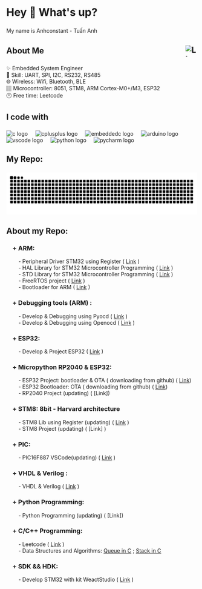 <h1 align="left">Hey 👋 What's up?</h1>

###

<p align="left">My name is Anhconstant - Tuấn Anh </p>

###

<h2 style="display: flex; justify-content: space-between; align-items: center;">
    <span>About Me</span>
    <a href="https://www.linkedin.com/in/tr%E1%BA%A7n-tu%E1%BA%A5n-anh-323919330" target="_blank">
        <img src="https://raw.githubusercontent.com/maurodesouza/profile-readme-generator/master/src/assets/icons/social/linkedin/default.svg" width="30px" height="30" alt="LinkedIn" align="right">
    </a>
</h2>

###



###

<p align="left">✨ Embedded System Engineer<br>💪 Skill: UART, SPI, I2C, RS232, RS485<br>🌐 Wireless: Wifi, Bluetooth, BLE<br>🏽 Microcontroller: 8051, STM8, ARM Cortex-M0+/M3, ESP32<br>🕛 Free time: Leetcode</p>

###

<h2 align="left">I code with</h2>


###

<div align="left">
  <img src
="https://cdn.jsdelivr.net/gh/devicons/devicon/icons/c/c-original.svg" height="40" alt="c logo"  />
  <img width="12" />
  <img src="https://cdn.jsdelivr.net/gh/devicons/devicon/icons/cplusplus/cplusplus-original.svg" height="40" alt="cplusplus logo"  />
  <img width="12" />
  <img src="https://cdn.jsdelivr.net/gh/devicons/devicon/icons/embeddedc/embeddedc-original.svg" height="40" alt="embeddedc logo"
  />
  <img width="12" />
  <img src="https://skillicons.dev/icons?i=arduino" height="40" alt="arduino logo"  />
  <img width="12" />
  <img src="https://cdn.jsdelivr.net/gh/devicons/devicon/icons/vscode/vscode-original.svg" height="40" alt="vscode logo"  />
  <img width="12" />
  <img src="https://cdn.jsdelivr.net/gh/devicons/devicon/icons/python/python-original.svg" height="40" alt="python logo"  />
  <img width="12" />
  <img src="https://cdn.jsdelivr.net/gh/devicons/devicon/icons/pycharm/pycharm-original.svg" height="40" alt="pycharm logo"  />
</div>

###

<h2 align="left">My Repo:</h2>

###

<img src="https://raw.githubusercontent.com/Anhconstant/Anhconstant/output/snake.svg" alt="Snake animation" />

###

<h2 align="left">About my Repo:</h2>
<p align="left">
  
<h3> &emsp;+ ARM:  </h3>
  
 &emsp;&emsp; - Peripheral Driver STM32 using Register ( [Link](https://github.com/Anhconstant/Stm32F103C8.Register) )<br>
 &emsp;&emsp; - HAL Library for STM32 Microcontroller Programming  ( [Link]( https://github.com/Anhconstant/STM32f103C8_HAL ) )<br>
 &emsp;&emsp; - STD Library for STM32 Microcontroller Programming  ( [Link]( https://github.com/Anhconstant/STM32F103C8.Standard_Peripheral_Library ) )<br>
 &emsp;&emsp; - FreeRTOS project ( [Link](https://github.com/Anhconstant/STM32f103C8_HAL/tree/main/FreeRTOS_STM32) )<br>
 &emsp;&emsp; - Bootloader for ARM ( [Link](https://github.com/Anhconstant/Bootloader) )<br>
 
<h3> &emsp;+ Debugging tools (ARM) : </h3> 

 &emsp;&emsp; - Develop & Debugging using Pyocd  ( [Link]( https://github.com/Anhconstant/stm32f1_pyocd ) )<br>
 &emsp;&emsp; - Develop & Debugging using Openocd  ( [Link]( https://github.com/Anhconstant/stm32f1_openocd ) )<br>

 
<h3> &emsp;+ ESP32:  </h3>

 &emsp;&emsp; - Develop & Project ESP32 ( [Link]( https://github.com/Anhconstant/ESP32 ) )<br>

 
<h3> &emsp;+ Micropython RP2040 & ESP32:  </h3>

 &emsp;&emsp; - ESP32 Project: bootloader & OTA ( downloading from github)  ( [Link](https://github.com/Anhconstant/Micropython_ESP32)) <br>
 &emsp;&emsp; - ESP32 Bootloader: OTA ( downloading from github)  ( [Link](https://github.com/Anhconstant/Micropython_ESP32/tree/main/bootloader)) <br>
 &emsp;&emsp; - RP2040 Project (updating) ( [Link]) <br>

 
<h3> &emsp;+ STM8: 8bit - Harvard architecture  </h3>
  
 &emsp;&emsp; - STM8 Lib using Register (updating) ( [Link]( https://github.com/Anhconstant/STM8 ) )<br>
 &emsp;&emsp; - STM8 Project (updating) ( [Link] )<br>

 
 <h3> &emsp;+ PIC:  </h3>
  
 &emsp;&emsp; - PIC16F887 VSCode(updating) ( [Link]( https://github.com/Anhconstant/PIC16F887 ) )<br>

<h3> &emsp;+ VHDL & Verilog :  </h3>
  
 &emsp;&emsp; - VHDL & Verilog ( [Link]( https://github.com/Anhconstant/VHDL.Verilog ) )<br> 
<h3> &emsp;+ Python Programming:  </h3>

 &emsp;&emsp; - Python Programming (updating) ( [Link]) <br>

 
<h3> &emsp;+ C/C++ Programming:  </h3>

 &emsp;&emsp; - Leetcode ( [Link](https://github.com/Anhconstant/Leetcode_C.Cpp) ) <br> 
 &emsp;&emsp; - Data Structures and Algorithms: [Queue in C](https://github.com/Anhconstant/Queue) ; [Stack in C]() <br>

<h3> &emsp;+ SDK && HDK:  </h3>

 &emsp;&emsp; - Develop STM32 with kit WeactStudio ( [Link](https://github.com/Anhconstant/STM32f103_kitWeact) )<br>

</p>

###

